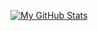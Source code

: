 [![My GitHub Stats](https://github-readme-stats.vercel.app/api/?username=llinfeng&count_private=true&theme=vue&showicons=true)](https://llinfeng.org/)

<!--
**llinfeng/llinfeng** is a ✨ _special_ ✨ repository because its `README.md` (this file) appears on your GitHub profile.

Here are some ideas to get you started:

- 🔭 I’m currently working on ...
- 🌱 I’m currently learning ...
- 👯 I’m looking to collaborate on ...
- 🤔 I’m looking for help with ...
- 💬 Ask me about ...
- 📫 How to reach me: ...
- 😄 Pronouns: ...
- ⚡ Fun fact: ...

[![My GitHub Language Stats](https://github-readme-stats.vercel.app/api/top-langs/?username=llinfeng&langs_count=5&theme=tokyonight)]()
-->
